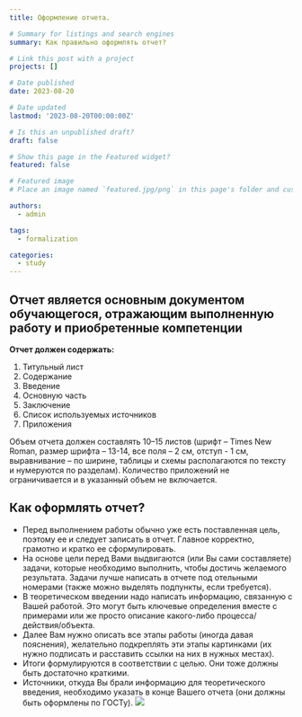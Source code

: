 ```yaml
---
title: Оформление отчета.

# Summary for listings and search engines
summary: Как правильно оформлять отчет?

# Link this post with a project
projects: []

# Date published
date: 2023-08-20

# Date updated
lastmod: '2023-08-20T00:00:00Z'

# Is this an unpublished draft?
draft: false

# Show this page in the Featured widget?
featured: false

# Featured image
# Place an image named `featured.jpg/png` in this page's folder and customize its options here.

authors:
  - admin

tags:
  - formalization

categories:
  - study
---
```



## Отчет является основным документом обучающегося, отражающим выполненную работу и приобретенные компетенции
**Отчет должен содержать:**
1. Титульный лист
2. Содержание
3. Введение
4. Основную часть
5. Заключение
6. Список используемых источников
7. Приложения

Объем отчета должен составлять 10–15 листов (шрифт – Times New Roman, размер
шрифта – 13-14, все поля – 2 см, отступ - 1 см, выравнивание – по ширине, таблицы и схемы располагаются по тексту и нумеруются по разделам). Количество приложений не ограничивается и в указанный объем не включается.

## Как оформлять отчет?
- Перед выполнением работы обычно уже есть поставленная цель, поэтому ее и следует записать в отчет. Главное корректно, грамотно и кратко ее сформулировать.
- На основе цели перед Вами выдвигаются (или Вы сами составляете) задачи, которые необходимо выполнить, чтобы достичь желаемого результата. Задачи лучше написать в отчете под отельными номерами (также можно выделять подпункты, если требуется).
- В теоретическом введении надо написать информацию, связанную с Вашей работой. Это могут быть ключевые определения вместе с примерами или же просто описание какого-либо процесса/действия/объекта.
- Далее Вам нужно описать все этапы работы (иногда давая пояснения), желательно подкреплять эти этапы картинками (их нужно подписать и расставить ссылки на них в нужных местах).
- Итоги формулируются в соответствии с целью. Они тоже должны быть достаточно краткими.
- Источники, откуда Вы брали информацию для теоретического введения, необходимо указать в конце Вашего отчета (они должны быть оформлены по ГОСТу).
![](6post/featured.jpg)
